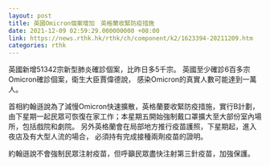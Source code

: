 ```yaml
---
layout: post
title: 英國Omicron個案增加　英格蘭收緊防疫措施
date: 2021-12-09 02:59:29.000000000 +08:00
link: https://news.rthk.hk/rthk/ch/component/k2/1623394-20211209.htm
categories: rthk
---
```


英國新增51342宗新型肺炎確診個案，比昨日多5千宗。 英國至少確診6百多宗 Omicron確診個案，衛生大臣賈偉德說， 感染Omicron的真實人數可能達到一萬人。
 
首相約翰遜說為了減慢Omicron快速擴散，英格蘭要收緊防疫措施，實行B計劃，由下星期一起民眾可恢復在家工作；本星期五開始強制戴口罩擴大至大部份室內場所，包括戲院和劇院。 另外英格蘭會在局部地方推行疫苗護照，下星期起，進入夜店及有大型人流的場合， 必須持有完成接種兩劑疫苗的證明。

約翰遜說不會強制民眾注射疫苗，但呼籲民眾盡快注射第三針疫苗，加強保護。
